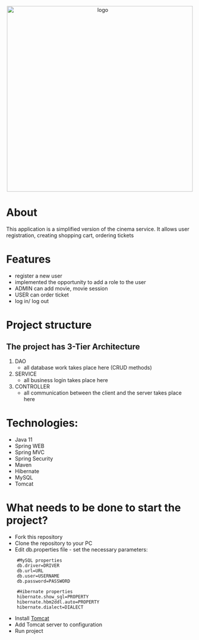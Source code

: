 <p align="center">
<img width="500" src="https://user-images.githubusercontent.com/106528887/195679263-f22c7d55-4ad4-4d22-9fe5-a4f7e117e534.jpg" alt="logo">
</p>

# **About**

This application is a simplified version of the cinema service. It allows user registration, creating shopping cart, ordering tickets

# **Features**

- register a new user
- implemented the opportunity to add a role to the user
- ADMIN can add movie, movie session
- USER can order ticket
- log in/ log out

# **Project structure**

## The project has 3-Tier Architecture

1. DAO
     - all database work takes place here (CRUD methods)
2. SERVICE
     - all business login takes place here
3. CONTROLLER
     - all communication between the client and the server takes place here

# **Technologies:**

- Java 11
- Spring WEB
- Spring MVC
- Spring Security
- Maven
- Hibernate
- MySQL
- Tomcat

# **What needs to be done to start the project?**

- Fork this repository
- Clone the repository to your PC
- Edit db.properties file - set the necessary parameters:

```
    #MySQL properties
    db.driver=DRIVER
    db.url=URL
    db.user=USERNAME
    db.password=PASSWORD

    #Hibernate properties
    hibernate.show_sql=PROPERTY
    hibernate.hbm2ddl.auto=PROPERTY
    hibernate.dialect=DIALECT
```
- Install [Tomcat](https://archive.apache.org/dist/tomcat/tomcat-9/v9.0.50/bin/)
- Add Tomcat server to configuration
- Run project
